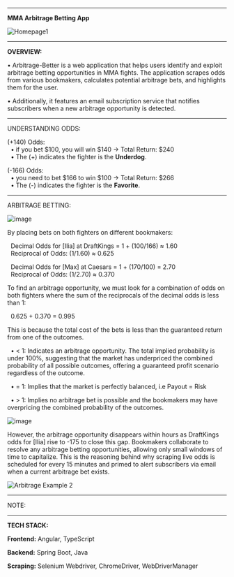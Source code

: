 ________________________________________________________________________________________________________________

**MMA Arbitrage Betting App**

![Homepage1](https://github.com/user-attachments/assets/09e9595e-9688-4e34-8965-edc380edf3ef)

________________________________________________________________________________________________________________

**OVERVIEW:**

• Arbitrage-Better is a web application that helps users identify and exploit arbitrage betting opportunities in MMA fights. The application scrapes odds from various bookmakers, calculates potential arbitrage bets, and highlights them for the user. 

• Additionally, it features an email subscription service that notifies subscribers when a new arbitrage opportunity is detected.



________________________________________________________________________________________________________________
UNDERSTANDING ODDS:

(+140) Odds: <br>
&nbsp; • if you bet $100, you will win $140 -> Total Return: $240 <br>
&nbsp; • The (+) indicates the fighter is the **Underdog**.

(-166) Odds: <br>
&nbsp; • you need to bet $166 to win $100 -> Total Return: $266 <br>
&nbsp; • The (-) indicates the fighter is the **Favorite**.

________________________________________________________________________________________________________________
ARBITRAGE BETTING:

![image](https://github.com/user-attachments/assets/265fc27e-8e24-41cf-8821-596a05d621bb)

By placing bets on both fighters on different bookmakers:

&nbsp; Decimal Odds for [Ilia] at DraftKings = 1 + (100/166) ≈ 1.60 <br>
&nbsp; Reciprocal of Odds: (1/1.60) ≈ 0.625

&nbsp; Decimal Odds for [Max] at Caesars = 1 + (170/100) = 2.70 <br>
&nbsp; Reciprocal of Odds: (1/2.70) ≈ 0.370

To find an arbitrage opportunity, we must look for a combination of odds on both fighters where the sum of the reciprocals of the decimal odds is less than 1:

&nbsp; 0.625 + 0.370 = 0.995 

This is because the total cost of the bets is less than the guaranteed return from one of the outcomes.

&nbsp; • < 1: Indicates an arbitrage opportunity. The total implied probability is under 100%, suggesting that the market has underpriced the combined probability of all possible outcomes, offering a guaranteed profit scenario regardless of the outcome. 

&nbsp; • = 1: Implies that the market is perfectly balanced, i.e Payout = Risk

&nbsp; • > 1: Implies no arbitrage bet is possible and the bookmakers may have overpricing the combined probability of the outcomes.

![image](https://github.com/user-attachments/assets/097323ba-698e-49b7-b97c-2e5612299842)

However, the arbitrage opportunity disappears within hours as DraftKings odds for [Ilia] rise to -175 to close this gap. Bookmakers collaborate to resolve any arbitrage betting opportunities, allowing only small windows of time to capitalize. This is the reasoning behind why scraping live odds is scheduled for every 15 minutes and primed to alert subscribers via email when a current arbitrage bet exists.  

![Arbitrage Example 2](https://github.com/user-attachments/assets/e5ec43fc-3866-47a9-a2e0-faa94cbb624f)




________________________________________________________________________________________________________________
NOTE: 

________________________________________________________________________________________________________________
**TECH STACK:**

**Frontend:** Angular, TypeScript

**Backend:** Spring Boot, Java

**Scraping:** Selenium Webdriver, ChromeDriver, WebDriverManager

